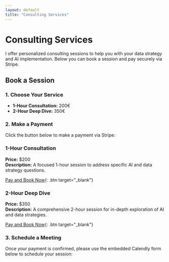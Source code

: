 ```yaml
---
layout: default
title: "Consulting Services"
---
```


# Consulting Services

I offer personalized consulting sessions to help you with your data strategy and AI implementation. Below you can book a session and pay securely via Stripe.

## Book a Session

### 1. Choose Your Service

- **1-Hour Consultation:** 200€
- **2-Hour Deep Dive:** 350€

### 2. Make a Payment

Click the button below to make a payment via Stripe:

### 1-Hour Consultation
**Price:** $200  
**Description:** A focused 1-hour session to address specific AI and data strategy questions.

[Pay and Book Now](https://buy.stripe.com/bIY6so7oq2eOes05kk){: .btn target="_blank"}

### 2-Hour Deep Dive
**Price:** $350  
**Description:** A comprehensive 2-hour session for in-depth exploration of AI and data strategies.

[Pay and Book Now](https://buy.stripe.com/28obMIaAC6v4cjS8wx){: .btn target="_blank"}

### 3. Schedule a Meeting

Once your payment is confirmed, please use the embedded Calendly form below to schedule your session:

<div class="calendly-inline-widget" data-url="https://calendly.com/miguelcabrita-eai/consultation-call" style="min-width:320px;height:630px;"></div>
<script type="text/javascript" src="https://assets.calendly.com/assets/external/widget.js" async></script>